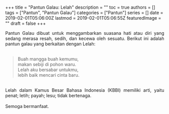 +++
title = "Pantun Galau: Lelah"
description = ""
toc = true
authors = []
tags = ["Pantun", "Pantun Galau"]
categories = ["Pantun"]
series = []
date = 2019-02-01T05:06:00Z
lastmod = 2019-02-01T05:06:55Z
featuredImage = ""
draft = false
+++

<div style="text-align: justify;">Pantun Galau dibuat untuk menggambarkan suasana hati atau diri yang sedang merasa resah, sedih, dan kecewa oleh sesuatu. Berikut ini adalah pantun galau yang berkaitan dengan Lelah:<br /><br />
<blockquote class="tr_bq">Buah mangga buah kemumu,<br />makan sebiji di pohon waru.<br />Lelah aku bersabar untukmu,<br />lebih baik mencari cinta baru.</blockquote><br />
Lelah dalam Kamus Besar Bahasa Indonesia (KBBI) memiliki arti, yaitu penat; letih; payah; lesu; tidak bertenaga.<br /><br />
Semoga bermanfaat.</div>
